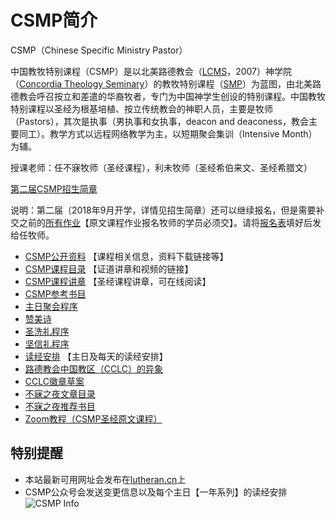 # CSMP简介

CSMP（Chinese Specific Ministry Pastor）

中国教牧特别课程（CSMP）是以北美路德教会（[LCMS](https://www.lcms.org/)，2007）神学院（[Concordia Theology Seminary](https://www.ctsfw.edu/)）的教牧特别课程（[SMP](https://www.ctsfw.edu/future-students/smp/)）为蓝图，由北美路德教会呼召按立和差遣的华裔牧者，专门为中国神学生创设的特别课程。中国教牧特别课程以圣经为根基培植、按立传统教会的神职人员，主要是牧师（Pastors），其次是执事（男执事和女执事，deacon and deaconess，教会主要同工）。教学方式以远程网络教学为主，以短期聚会集训（Intensive Month）为辅。

授课老师：任不寐牧师（圣经课程），利未牧师（圣经希伯来文、圣经希腊文）

[第二届CSMP招生简章](/csmp-2nd)

说明：第二届（2018年9月开学，详情见招生简章）还可以继续报名，但是需要补交之前的[所有作业](./csmp-exam-2nd.md)【原文课程作业报名牧师的学员必须交】。请将[报名表](http://media.hisword.cn/CSMP-Application-Form.pdf)填好后发给任牧师。

* [CSMP公开资料](/csmp-info.md) 【课程相关信息，资料下载链接等】
* [CSMP课程目录](/csmp-index.md) 【证道讲章和视频的链接】
* [CSMP课程讲章](/sermon.md) 【圣经课程讲章，可在线阅读】
* [CSMP参考书目](/csmp-refbooks.md)
* [主日聚会程序](/liturgy.md)
* [赞美诗](/hymns.md)
* [圣洗礼程序](/holy-baptism.md)
* [坚信礼程序](/confirmation.md)
* [读经安排](/lectionary.md) 【主日及每天的读经安排】
* [路德教会中国教区（CCLC）的异象](/cclc.md)
* [CCLC徽章草案](/cclc_logo.md)
* [不寐之夜文章目录](/bmzy-index.md)
* [不寐之夜推荐书目](/recommend-books.md)
* [Zoom教程（CSMP圣经原文课程）](/zoom.md)

## 特别提醒

* 本站最新可用网址会发布在[lutheran.cn](http://www.lutheran.cn)上
* CSMP公众号会发送变更信息以及每个主日【一年系列】的读经安排
![CSMP Info](http://img.hisword.cn/csmp_info_wechat_mp.jpg)
